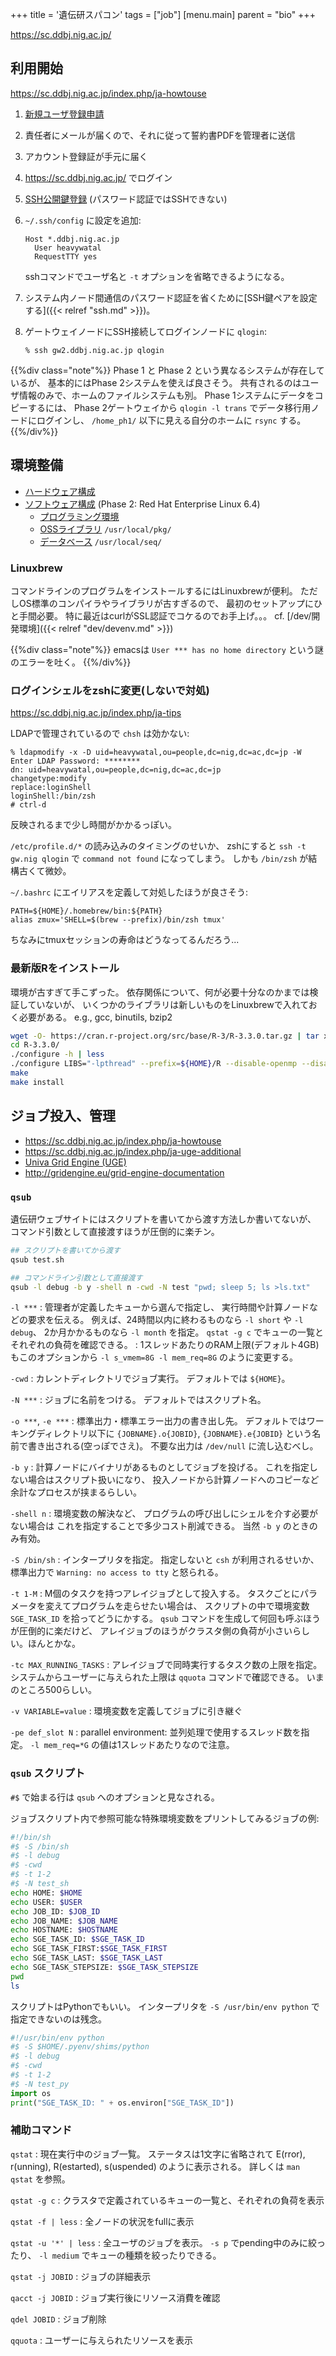 +++
title = '遺伝研スパコン'
tags = ["job"]
[menu.main]
  parent = "bio"
+++

https://sc.ddbj.nig.ac.jp/

## 利用開始

<https://sc.ddbj.nig.ac.jp/index.php/ja-howtouse>

1.  [新規ユーザ登録申請](https://sc.ddbj.nig.ac.jp/index.php/ja-new-application)
2.  責任者にメールが届くので、それに従って誓約書PDFを管理者に送信
3.  アカウント登録証が手元に届く
4.  https://sc.ddbj.nig.ac.jp/ でログイン
5.  [SSH公開鍵登録](https://sc.ddbj.nig.ac.jp/index.php/2014-09-17-05-42-33) (パスワード認証ではSSHできない)
6.  `~/.ssh/config` に設定を追加:

        Host *.ddbj.nig.ac.jp
          User heavywatal
          RequestTTY yes

    sshコマンドでユーザ名と `-t` オプションを省略できるようになる。

7.  システム内ノード間通信のパスワード認証を省くために[SSH鍵ペアを設定する]({{< relref "ssh.md" >}})。

8.  ゲートウェイノードにSSH接続してログインノードに `qlogin`:

        % ssh gw2.ddbj.nig.ac.jp qlogin

{{%div class="note"%}}
Phase 1 と Phase 2 という異なるシステムが存在しているが、
基本的にはPhase 2システムを使えば良さそう。
共有されるのはユーザ情報のみで、ホームのファイルシステムも別。
Phase 1システムにデータをコピーするには、
Phase 2ゲートウェイから
`qlogin -l trans`
でデータ移行用ノードにログインし、
`/home_ph1/` 以下に見える自分のホームに `rsync` する。
{{%/div%}}

## 環境整備

- [ハードウェア構成](https://sc.ddbj.nig.ac.jp/index.php/systemconfig)
- [ソフトウェア構成](https://sc.ddbj.nig.ac.jp/index.php/system-software-config)
  (Phase 2: Red Hat Enterprise Linux 6.4)
    - [プログラミング環境](https://sc.ddbj.nig.ac.jp/index.php/programming)
    - [OSSライブラリ](https://sc.ddbj.nig.ac.jp/index.php/ja-avail-oss)
      `/usr/local/pkg/`
    - [データベース](https://sc.ddbj.nig.ac.jp/index.php/ja-availavle-dbs)
      `/usr/local/seq/`

### Linuxbrew

コマンドラインのプログラムをインストールするにはLinuxbrewが便利。
ただしOS標準のコンパイラやライブラリが古すぎるので、
最初のセットアップにひと手間必要。
特に最近はcurlがSSL認証でコケるのでお手上げ。。。
cf. [/dev/開発環境]({{< relref "dev/devenv.md" >}})

{{%div class="note"%}}
emacsは `User *** has no home directory` という謎のエラーを吐く。
{{%/div%}}

### ログインシェルをzshに変更(しないで対処)

<https://sc.ddbj.nig.ac.jp/index.php/ja-tips>

LDAPで管理されているので `chsh` は効かない:

    % ldapmodify -x -D uid=heavywatal,ou=people,dc=nig,dc=ac,dc=jp -W
    Enter LDAP Password: ********
    dn: uid=heavywatal,ou=people,dc=nig,dc=ac,dc=jp
    changetype:modify
    replace:loginShell
    loginShell:/bin/zsh
    # ctrl-d

反映されるまで少し時間がかかるっぽい。

`/etc/profile.d/*` の読み込みのタイミングのせいか、
zshにすると `ssh -t gw.nig qlogin` で `command not found` になってしまう。
しかも `/bin/zsh` が結構古くて微妙。

`~/.bashrc` にエイリアスを定義して対処したほうが良さそう:

    PATH=${HOME}/.homebrew/bin:${PATH}
    alias zmux='SHELL=$(brew --prefix)/bin/zsh tmux'

ちなみにtmuxセッションの寿命はどうなってるんだろう...

### 最新版Rをインストール

環境が古すぎて手こずった。
依存関係について、何が必要十分なのかまでは検証していないが、
いくつかのライブラリは新しいものをLinuxbrewで入れておく必要がある。
e.g., gcc, binutils, bzip2

```sh
wget -O- https://cran.r-project.org/src/base/R-3/R-3.3.0.tar.gz | tar xz
cd R-3.3.0/
./configure -h | less
./configure LIBS="-lpthread" --prefix=${HOME}/R --disable-openmp --disable-java
make
make install
```

## ジョブ投入、管理

- <https://sc.ddbj.nig.ac.jp/index.php/ja-howtouse>
- <https://sc.ddbj.nig.ac.jp/index.php/ja-uge-additional>
- [Univa Grid Engine (UGE)](http://www.univa.com/products/grid-engine)
- <http://gridengine.eu/grid-engine-documentation>

### `qsub`

遺伝研ウェブサイトにはスクリプトを書いてから渡す方法しか書いてないが、
コマンド引数として直接渡すほうが圧倒的に楽チン。

```sh
## スクリプトを書いてから渡す
qsub test.sh

## コマンドライン引数として直接渡す
qsub -l debug -b y -shell n -cwd -N test "pwd; sleep 5; ls >ls.txt"
```

`-l ***`
:   管理者が定義したキューから選んで指定し、
    実行時間や計算ノードなどの要求を伝える。
    例えば、24時間以内に終わるものなら `-l short` や `-l debug`、
    2か月かかるものなら `-l month` を指定。
   `qstat -g c` でキューの一覧とそれぞれの負荷を確認できる。
:   1スレッドあたりのRAM上限(デフォルト4GB)もこのオプションから
    `-l s_vmem=8G -l mem_req=8G` のように変更する。

`-cwd`
:   カレントディレクトリでジョブ実行。
    デフォルトでは `${HOME}`。

`-N ***`
:   ジョブに名前をつける。
    デフォルトではスクリプト名。

`-o ***`, `-e ***`
:   標準出力・標準エラー出力の書き出し先。
    デフォルトではワーキングディレクトリ以下に
    `{JOBNAME}.o{JOBID}`, `{JOBNAME}.e{JOBID}`
    という名前で書き出される(空っぽでさえ)。
    不要な出力は `/dev/null` に流し込むべし。

`-b y`
:   計算ノードにバイナリがあるものとしてジョブを投げる。
    これを指定しない場合はスクリプト扱いになり、
    投入ノードから計算ノードへのコピーなど余計なプロセスが挟まるらしい。

`-shell n`
:   環境変数の解決など、
    プログラムの呼び出しにシェルを介す必要がない場合は
    これを指定することで多少コスト削減できる。
    当然 `-b y` のときのみ有効。

`-S /bin/sh`
:   インタープリタを指定。
    指定しないと `csh` が利用されるせいか、
    標準出力で `Warning: no access to tty` と怒られる。

`-t 1-M`
:   M個のタスクを持つアレイジョブとして投入する。
    タスクごとにパラメータを変えてプログラムを走らせたい場合は、
    スクリプトの中で環境変数 `SGE_TASK_ID` を拾ってどうにかする。
    `qsub` コマンドを生成して何回も呼ぶほうが圧倒的に楽だけど、
    アレイジョブのほうがクラスタ側の負荷が小さいらしい。ほんとかな。

`-tc MAX_RUNNING_TASKS`
:   アレイジョブで同時実行するタスク数の上限を指定。
    システムからユーザーに与えられた上限は `qquota` コマンドで確認できる。
    いまのところ500らしい。

`-v VARIABLE=value`
:   環境変数を定義してジョブに引き継ぐ

`-pe def_slot N`
:   parallel environment:
    並列処理で使用するスレッド数を指定。
    `-l mem_req=*G` の値は1スレッドあたりなので注意。

### `qsub` スクリプト

`#$` で始まる行は `qsub` へのオプションと見なされる。

ジョブスクリプト内で参照可能な特殊環境変数をプリントしてみるジョブの例:

```sh
#!/bin/sh
#$ -S /bin/sh
#$ -l debug
#$ -cwd
#$ -t 1-2
#$ -N test_sh
echo HOME: $HOME
echo USER: $USER
echo JOB_ID: $JOB_ID
echo JOB_NAME: $JOB_NAME
echo HOSTNAME: $HOSTNAME
echo SGE_TASK_ID: $SGE_TASK_ID
echo SGE_TASK_FIRST:$SGE_TASK_FIRST
echo SGE_TASK_LAST: $SGE_TASK_LAST
echo SGE_TASK_STEPSIZE: $SGE_TASK_STEPSIZE
pwd
ls
```

スクリプトはPythonでもいい。
インタープリタを `-S /usr/bin/env python` で指定できないのは残念。

```py
#!/usr/bin/env python
#$ -S $HOME/.pyenv/shims/python
#$ -l debug
#$ -cwd
#$ -t 1-2
#$ -N test_py
import os
print("SGE_TASK_ID: " + os.environ["SGE_TASK_ID"])
```

### 補助コマンド

`qstat`
:   現在実行中のジョブ一覧。
    ステータスは1文字に省略されて
    E(rror), r(unning), R(estarted), s(uspended)
    のように表示される。
    詳しくは `man qstat` を参照。

`qstat -g c`
:   クラスタで定義されているキューの一覧と、それぞれの負荷を表示

`qstat -f | less`
:   全ノードの状況をfullに表示

`qstat -u '*' | less`
:   全ユーザのジョブを表示。
    `-s p` でpending中のみに絞ったり、
    `-l medium` でキューの種類を絞ったりできる。

`qstat -j JOBID`
:   ジョブの詳細表示

`qacct -j JOBID`
:   ジョブ実行後にリソース消費を確認

`qdel JOBID`
:   ジョブ削除

`qquota`
:   ユーザーに与えられたリソースを表示
